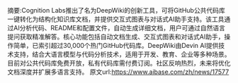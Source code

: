 摘要:Cognition Labs推出了名为DeepWiki的创新工具，可将GitHub公共代码库一键转化为结构化知识库文档，并提供交互式图表与对话式AI助手支持。该工具通过AI分析代码、README和配置文件，自动生成详细文档，用户可通过自然语言提问获取精准解答。核心功能包括自动文档生成、交互式图表和对话式AI助手，操作简单，已索引超过30,000个热门GitHub代码库。DeepWiki由Devin AI提供技术支持，结合大语言模型与代码分析技术，适用于开发、教育、企业等多种场景。目前对公共代码库免费开放，私有代码库需付费订阅。社区反响热烈，未来将优化文档深度并扩展多语言支持。
原文url:https://www.aibase.com/zh/news/17577